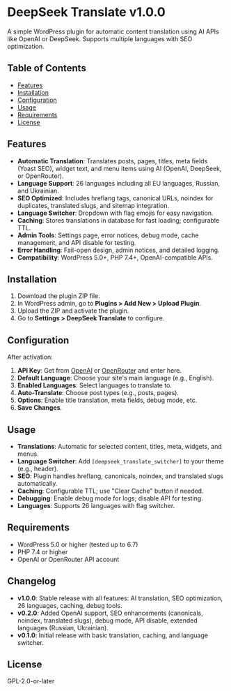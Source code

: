 # DeepSeek Translate v1.0.0

A simple WordPress plugin for automatic content translation using AI APIs like OpenAI or DeepSeek. Supports multiple languages with SEO optimization.

## Table of Contents
- [Features](#features)
- [Installation](#installation)
- [Configuration](#configuration)
- [Usage](#usage)
- [Requirements](#requirements)
- [License](#license)

## Features
- **Automatic Translation**: Translates posts, pages, titles, meta fields (Yoast SEO), widget text, and menu items using AI (OpenAI, DeepSeek, or OpenRouter).
- **Language Support**: 26 languages including all EU languages, Russian, and Ukrainian.
- **SEO Optimized**: Includes hreflang tags, canonical URLs, noindex for duplicates, translated slugs, and sitemap integration.
- **Language Switcher**: Dropdown with flag emojis for easy navigation.
- **Caching**: Stores translations in database for fast loading; configurable TTL.
- **Admin Tools**: Settings page, error notices, debug mode, cache management, and API disable for testing.
- **Error Handling**: Fail-open design, admin notices, and detailed logging.
- **Compatibility**: WordPress 5.0+, PHP 7.4+, OpenAI-compatible APIs.

## Installation
1. Download the plugin ZIP file.
2. In WordPress admin, go to **Plugins > Add New > Upload Plugin**.
3. Upload the ZIP and activate the plugin.
4. Go to **Settings > DeepSeek Translate** to configure.

## Configuration
After activation:
1. **API Key**: Get from [OpenAI](https://platform.openai.com) or [OpenRouter](https://openrouter.ai) and enter here.
2. **Default Language**: Choose your site's main language (e.g., English).
3. **Enabled Languages**: Select languages to translate to.
4. **Auto-Translate**: Choose post types (e.g., posts, pages).
5. **Options**: Enable title translation, meta fields, debug mode, etc.
6. **Save Changes**.

## Usage
- **Translations**: Automatic for selected content, titles, meta, widgets, and menus.
- **Language Switcher**: Add `[deepseek_translate_switcher]` to your theme (e.g., header).
- **SEO**: Plugin handles hreflang, canonicals, noindex, and translated slugs automatically.
- **Caching**: Configurable TTL; use "Clear Cache" button if needed.
- **Debugging**: Enable debug mode for logs; disable API for testing.
- **Languages**: Supports 26 languages with flag switcher.

## Requirements
- WordPress 5.0 or higher (tested up to 6.7)
- PHP 7.4 or higher
- OpenAI or OpenRouter API account

## Changelog
- **v1.0.0**: Stable release with all features: AI translation, SEO optimization, 26 languages, caching, debug tools.
- **v0.2.0**: Added OpenAI support, SEO enhancements (canonicals, noindex, translated slugs), debug mode, API disable, extended languages (Russian, Ukrainian).
- **v0.1.0**: Initial release with basic translation, caching, and language switcher.

## License
GPL-2.0-or-later
